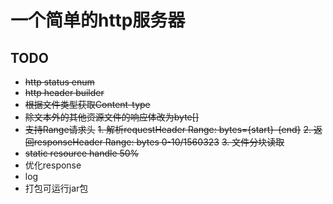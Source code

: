 # 一个简单的http服务器

## TODO
* ~~http status enum~~
* ~~http header builder~~
* ~~根据文件类型获取Content-type~~
* ~~除文本外的其他资源文件的响应体改为byte[]~~
* ~~支持Range请求头~~
  ~~1. 解析requestHeader Range: bytes={start}-{end}~~
  ~~2. 返回responseHeader Range: bytes 0-10/1560323~~
  ~~3. 文件分块读取~~
* ~~static resource handle 50%~~
* 优化response
* log
* 打包可运行jar包